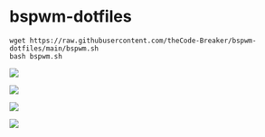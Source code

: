 # bspwm-dotfiles
``` 
wget https://raw.githubusercontent.com/theCode-Breaker/bspwm-dotfiles/main/bspwm.sh 
bash bspwm.sh
```

![](https://raw.githubusercontent.com/theCode-Breaker/bspwm-dotfiles/main/assets/1.png)

![](https://raw.githubusercontent.com/theCode-Breaker/bspwm-dotfiles/main/assets/2.png)

![](https://raw.githubusercontent.com/theCode-Breaker/bspwm-dotfiles/main/assets/3.png)

![](https://raw.githubusercontent.com/theCode-Breaker/bspwm-dotfiles/main/assets/4.png)
